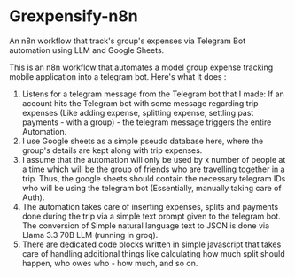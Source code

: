 # Grexpensify-n8n
An n8n workflow that track's group's expenses via Telegram Bot automation using LLM and Google Sheets.

This is an n8n workflow that automates a model group expense tracking mobile application into a telegram bot. Here's what it does :

1. Listens for a telegram message from the Telegram bot that I made: If an account hits the Telegram bot with  some message regarding trip expenses (Like adding expense, splitting expense, settling past payments  - with a group) - the telegram message triggers the entire Automation.
2. I use Google sheets as a simple pseudo database here, where the group's details are kept along with trip expenses.
3. I assume that the automation will only be used by x number of people at a time which will be the group of friends who are travelling together in a trip. Thus, the google sheets should contain the necessary telegram IDs who will be using the telegram bot (Essentially, manually taking care of Auth).
4. The automation takes care of inserting expenses, splits and payments done during the trip via a simple text prompt given to the telegram bot. The conversion of Simple natural language text to JSON is done via Llama 3.3 70B LLM (running in groq).
5. There are dedicated code blocks written in simple javascript that takes care of handling additional things like calculating how much split should happen, who owes who - how much, and so on.
